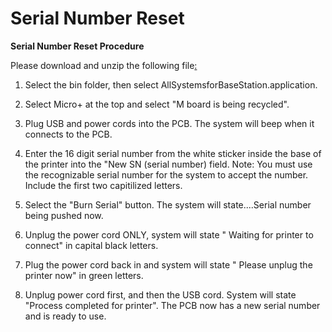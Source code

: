 # Serial Number Reset

**Serial Number Reset Procedure** 

Please download and unzip the following file[: ](www.programmingfiletest.com)

1. Select the bin folder, then select AllSystemsforBaseStation.application.

 2. Select Micro+ at the top and select "M board is being recycled". 

3. Plug USB and power cords into the PCB. The system will beep when it connects to the PCB. 

4. Enter the 16 digit serial number from the white sticker inside the base of the printer into the "New SN \(serial number\) field. Note: You must use the recognizable serial number for the system to accept the number. Include the first two capitilized letters. 

5. Select the "Burn Serial" button. The system will state....Serial number being pushed now. 

6. Unplug the power cord ONLY, system will state " Waiting for printer to connect" in capital black letters. 

7. Plug the power cord back in and system will state " Please unplug the printer now" in green letters. 

8. Unplug power cord first, and then the USB cord. System will state "Process completed for printer". The PCB now has a new serial number and is ready to use. 


